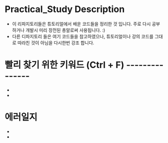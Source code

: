 # Practical_Study Description
- 이 리파지토리들은 튜토리얼에서 배운 코드들을 정리한 것 입니다. 주로 다시 공부하거나 개발시 미리 장전된 총알로써 사용됩니다. :)
- 다른 디파지토리 들은 여기 코드들을 참고하였으나, 튜토리얼이나 강의 코드를 그대로 따라친 것이 아님을 다시한번 강조 합니다.

# 빨리 찾기 위한 키워드 (Ctrl + F) ---------------
-
-

# 에러일지
-
-
